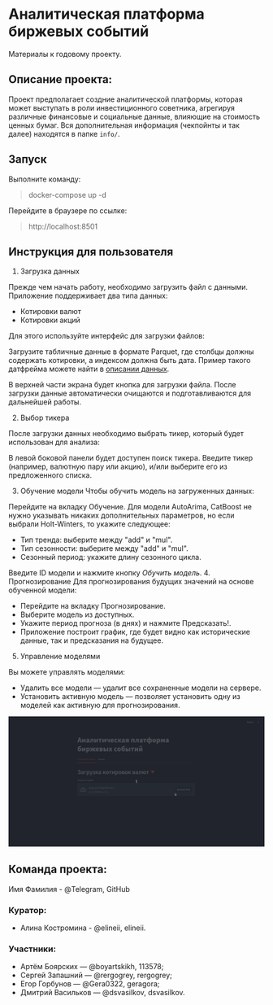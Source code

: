 # Аналитическая платформа биржевых событий
Материалы к годовому проекту.

## Описание проекта:
Проект предполагает создние аналитической платформы, которая может выступать в роли инвестиционного советника, агрегируя различные финансовые и социальные данные, влияющие на стоимость ценных бумаг. Вся дополнительная информация (чекпойнты и так далее) находятся в папке ```info/```.

## Запуск
Выполните команду:
> docker-compose up -d  

Перейдите в браузере по ссылке:

> http://localhost:8501

## Инструкция для пользователя

1. Загрузка данных

Прежде чем начать работу, необходимо загрузить файл с данными. Приложение поддерживает два типа данных:

* Котировки валют
* Котировки акций 

Для этого используйте интерфейс для загрузки файлов:

Загрузите табличные данные в формате Parquet, где столбцы должны содержать котировки, а индексом должна быть дата. Пример такого датфрейма можете найти в [описании данных](info/dataset.md).

В верхней части экрана будет кнопка для загрузки файла.
После загрузки данные автоматически очищаются и подготавливаются для дальнейшей работы.

2. Выбор тикера  

После загрузки данных необходимо выбрать тикер, который будет использован для анализа:

В левой боковой панели будет доступен поиск тикера. Введите тикер (например, валютную пару или акцию), и/или выберите его из предложенного списка.

3. Обучение модели
Чтобы обучить модель на загруженных данных:

Перейдите на вкладку Обучение. Для модели AutoArima, CatBoost не нужно указывать никаких дополнительных параметров, но если выбрали Holt-Winters, то укажите следующее:  
* Тип тренда: выберите между "add" и "mul".
* Тип сезонности: выберите между "add" и "mul".
* Сезонный период: укажите длину сезонного цикла.


Введите ID модели и нажмите кнопку *Обучить модель*.
4. Прогнозирование
Для прогнозирования будущих значений на основе обученной модели:

- Перейдите на вкладку Прогнозирование.
- Выберите модель из доступных.  
- Укажите период прогноза (в днях) и нажмите Предсказать!.   
- Приложение построит график, где будет видно как исторические данные, так и предсказания на будущее.


5. Управление моделями  

Вы можете управлять моделями:
- Удалить все модели — удалит все сохраненные модели на сервере.  
- Установить активную модель — позволяет установить одну из моделей как активную для прогнозирования.

![instruction.gif](info/gifs/instruction.gif)


## Команда проекта:
Имя Фамилия - @Telegram, GitHub

### Куратор:
- Алина Костромина - @elineii, elineii.

### Участники:
- Артём Боярских — @boyartskikh, 113578;
- Сергей Запашний — @rergogrey, rergogrey;
- Егор Горбунов — @Gera0322, geragora;
- Дмитрий Васильков — @dsvasilkov, dsvasilkov.
